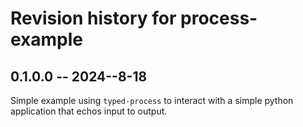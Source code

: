 # Revision history for process-example

## 0.1.0.0 -- 2024--8-18

Simple example using `typed-process` to interact with a simple python application that echos input to output.

